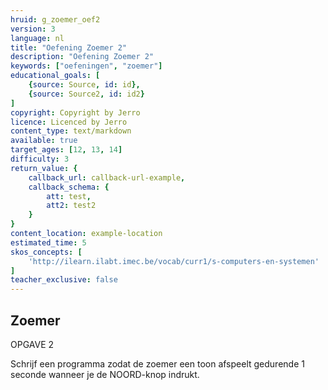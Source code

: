 ```yaml
---
hruid: g_zoemer_oef2
version: 3
language: nl
title: "Oefening Zoemer 2"
description: "Oefening Zoemer 2"
keywords: ["oefeningen", "zoemer"]
educational_goals: [
    {source: Source, id: id}, 
    {source: Source2, id: id2}
]
copyright: Copyright by Jerro
licence: Licenced by Jerro
content_type: text/markdown
available: true
target_ages: [12, 13, 14]
difficulty: 3
return_value: {
    callback_url: callback-url-example,
    callback_schema: {
        att: test,
        att2: test2
    }
}
content_location: example-location
estimated_time: 5
skos_concepts: [
    'http://ilearn.ilabt.imec.be/vocab/curr1/s-computers-en-systemen'
]
teacher_exclusive: false
---
```

## Zoemer

OPGAVE 2 

Schrijf een programma zodat de zoemer een toon afspeelt gedurende 1 seconde wanneer je de NOORD-knop indrukt.